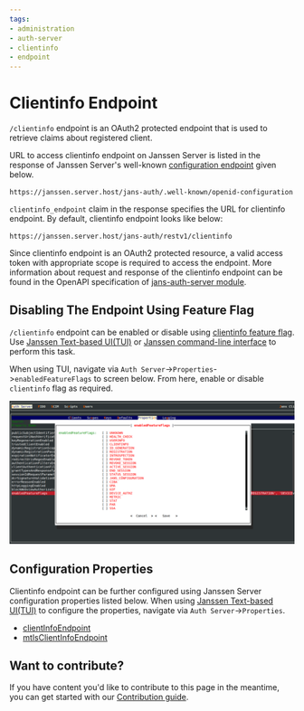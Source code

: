 ```yaml
---
tags:
- administration
- auth-server
- clientinfo
- endpoint
---
```


# Clientinfo Endpoint



`/clientinfo` endpoint is an OAuth2 protected endpoint that is used to retrieve claims about registered client.

URL to access clientinfo endpoint on Janssen Server is listed in the response of Janssen Server's well-known
[configuration endpoint](./configuration.md) given below.

```text
https://janssen.server.host/jans-auth/.well-known/openid-configuration
```

`clientinfo_endpoint` claim in the response specifies the URL for clientinfo endpoint. By default, clientinfo endpoint looks
like below:

```
https://janssen.server.host/jans-auth/restv1/clientinfo
```

Since clientinfo endpoint is an OAuth2 protected resource, a valid access token with appropriate scope is required to
access the endpoint. More information about request and response of the clientinfo endpoint can be found in
the OpenAPI specification of [jans-auth-server module](https://gluu.org/swagger-ui/?url=https://raw.githubusercontent.com/JanssenProject/jans/vreplace-janssen-version/jans-auth-server/docs/swagger.yaml#/Client_Info).

## Disabling The Endpoint Using Feature Flag

`/clientinfo` endpoint can be enabled or disable using [clientinfo feature flag](../../reference/json/feature-flags/janssenauthserver-feature-flags.md#clientinfo).
Use [Janssen Text-based UI(TUI)](../../config-guide/config-tools/jans-tui/README.md) or [Janssen command-line interface](../../config-guide/config-tools/jans-cli/README.md) to perform this task.

When using TUI, navigate via `Auth Server`->`Properties`->`enabledFeatureFlags` to screen below. From here, enable or
disable `clientinfo` flag as required.

![](../../../assets/image-tui-enable-components.png)

## Configuration Properties

Clientinfo endpoint can be further configured using Janssen Server configuration properties listed below. When using
[Janssen Text-based UI(TUI)](../../config-guide/config-tools/jans-tui/README.md) to configure the properties,
navigate via `Auth Server`->`Properties`.

- [clientInfoEndpoint](../../reference/json/properties/janssenauthserver-properties.md#clientinfoendpoint)
- [mtlsClientInfoEndpoint](../../reference/json/properties/janssenauthserver-properties.md#mtlsclientinfoendpoint)

## Want to contribute?

If you have content you'd like to contribute to this page in the meantime, you can get started with our [Contribution guide](https://docs.jans.io/head/CONTRIBUTING/).